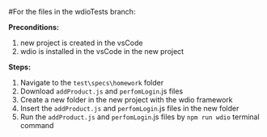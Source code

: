 #For the files in the wdioTests branch:

**Preconditions:**
1. new project is created in the vsCode
2. wdio is installed in the vsCode in the new project

**Steps:**

1. Navigate to the `test\specs\homework` folder
2. Download `addProduct.js` and `perfomLogin`.js files
3. Create a new folder in the new project with the wdio framework
4. Insert the `addProduct.js` and `perfomLogin`.js files in the new folder
5. Run the `addProduct.js` and `perfomLogin`.js files by `npm run wdio` terminal command
